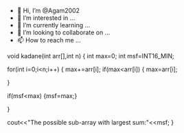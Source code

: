 - 👋 Hi, I’m @Agam2002
- 👀 I’m interested in ...
- 🌱 I’m currently learning ...
- 💞️ I’m looking to collaborate on ...
- 📫 How to reach me ...

<!---
Agam2002/Agam2002 is a ✨ special ✨ repository because its `README.md` (this file) appears on your GitHub profile.
You can click the Preview link to take a look at your changes.
--->
void kadane(int arr[],int n)
{
int max=0;
int msf=INT16_MIN;

for(int i=0;i<n;i++)
{
max+=arr[i];
if(max<arr[i])
{
max=arr[i];

}

if(msf<max)
{msf=max;}

}

cout<<"The possible sub-array with largest sum:"<<msf;
}
